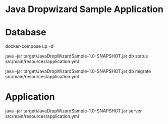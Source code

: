 # Java Dropwizard Sample Application


# Database

docker-compose up -d

java -jar target/JavaDropWizardSample-1.0-SNAPSHOT.jar db status src/main/resources/application.yml

java -jar target/JavaDropWizardSample-1.0-SNAPSHOT.jar db migrate src/main/resources/application.yml


# Application

java -jar target/JavaDropWizardSample-1.0-SNAPSHOT.jar server src/main/resources/application.yml

